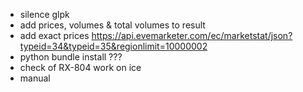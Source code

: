 - silence glpk
- add prices, volumes & total volumes to result
- add exact prices https://api.evemarketer.com/ec/marketstat/json?typeid=34&typeid=35&regionlimit=10000002
- python bundle install ???
- check of RX-804 work on ice
- manual